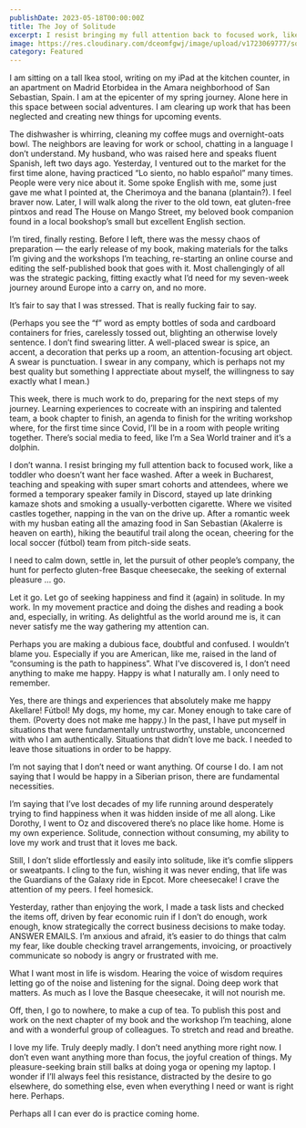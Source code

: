 ```yaml
---
publishDate: 2023-05-18T00:00:00Z
title: The Joy of Solitude
excerpt: I resist bringing my full attention back to focused work, like a toddler who doesn’t want her face washed. Even though, focus is joy.
image: https://res.cloudinary.com/dceomfgwj/image/upload/v1723069777/solitude-joy_i5ngow.jpg
category: Featured
---
```


I am sitting on a tall Ikea stool, writing on my iPad at the kitchen counter, in an apartment on Madrid Etorbidea in the Amara neighborhood of San Sebastian, Spain. I am at the epicenter of my spring journey. Alone here in this space between social adventures. I am clearing up work that has been neglected and creating new things for upcoming events.

The dishwasher is whirring, cleaning my coffee mugs and overnight-oats bowl. The neighbors are leaving for work or school, chatting in a language I don’t understand. My husband, who was raised here and speaks fluent Spanish, left two days ago. Yesterday, I ventured out to the market for the first time alone, having practiced “Lo siento, no hablo español” many times. People were very nice about it. Some spoke English with me, some just gave me what I pointed at, the Cherimoya and the banana (plantain?). I feel braver now. Later, I will walk along the river to the old town, eat gluten-free pintxos and read The House on Mango Street, my beloved book companion found in a local bookshop’s small but excellent English section.

I’m tired, finally resting. Before I left, there was the messy chaos of preparation — the early release of my book, making materials for the talks I’m giving and the workshops I’m teaching, re-starting an online course and editing the self-published book that goes with it. Most challengingly of all was the strategic packing, fitting exactly what I’d need for my seven-week journey around Europe into a carry on, and no more.

It’s fair to say that I was stressed. That is really fucking fair to say.

(Perhaps you see the “f” word as empty bottles of soda and cardboard containers for fries, carelessly tossed out, blighting an otherwise lovely sentence. I don’t find swearing litter. A well-placed swear is spice, an accent, a decoration that perks up a room, an attention-focusing art object. A swear is punctuation. I swear in any company, which is perhaps not my best quality but something I apprectiate about myself, the willingness to say exactly what I mean.)

This week, there is much work to do, preparing for the next steps of my journey. Learning experiences to cocreate with an inspiring and talented team, a book chapter to finish, an agenda to finish for the writing workshop where, for the first time since Covid, I’ll be in a room with people writing together. There’s social media to feed, like I’m a Sea World trainer and it’s a dolphin.

I don’t wanna. I resist bringing my full attention back to focused work, like a toddler who doesn’t want her face washed. After a week in Bucharest, teaching and speaking with super smart cohorts and attendees, where we formed a temporary speaker family in Discord, stayed up late drinking kamaze shots and smoking a usually-verbotten cigarette. Where we visited castles together, napping in the van on the drive up. After a romantic week with my husban eating all the amazing food in San Sebastian (Akalerre is heaven on earth), hiking the beautiful trail along the ocean, cheering for the local soccer (fútbol) team from pitch-side seats.

I need to calm down, settle in, let the pursuit of other people’s company, the hunt for perfecto gluten-free Basque cheesecake, the seeking of external pleasure … go.

Let it go. Let go of seeking happiness and find it (again) in solitude. In my work. In my movement practice and doing the dishes and reading a book and, especially, in writing. As delightful as the world around me is, it can never satisfy me the way gathering my attention can.

Perhaps you are making a dubious face, doubtful and confused. I wouldn’t blame you. Especially if you are American, like me, raised in the land of “consuming is the path to happiness”. What I’ve discovered is, I don’t need anything to make me happy. Happy is what I naturally am. I only need to remember.

Yes, there are things and experiences that absolutely make me happy Akellare! Fútbol! My dogs, my home, my car. Money enough to take care of them. (Poverty does not make me happy.) In the past, I have put myself in situations that were fundamentally untrustworthy, unstable, unconcerned with who I am authentically. Situations that didn’t love me back. I needed to leave those situations in order to be happy.

I’m not saying that I don’t need or want anything. Of course I do. I am not saying that I would be happy in a Siberian prison, there are fundamental necessities.

I’m saying that I’ve lost decades of my life running around desperately trying to find happiness when it was hidden inside of me all along. Like Dorothy, I went to Oz and discovered there’s no place like home. Home is my own experience. Solitude, connection without consuming, my ability to love my work and trust that it loves me back.

Still, I don’t slide effortlessly and easily into solitude, like it’s comfie slippers or sweatpants. I cling to the fun, wishing it was never ending, that life was the Guardians of the Galaxy ride in Epcot. More cheesecake! I crave the attention of my peers. I feel homesick.

Yesterday, rather than enjoying the work, I made a task lists and checked the items off, driven by fear economic ruin if I don’t do enough, work enough, know strategically the correct business decisions to make today. ANSWER EMAILS. I’m anxious and afraid, it’s easier to do things that calm my fear, like double checking travel arrangements, invoicing, or proactively communicate so nobody is angry or frustrated with me.

What I want most in life is wisdom. Hearing the voice of wisdom requires letting go of the noise and listening for the signal. Doing deep work that matters. As much as I love the Basque cheesecake, it will not nourish me.

Off, then, I go to nowhere, to make a cup of tea. To publish this post and work on the next chapter of my book and the workshop I’m teaching, alone and with a wonderful group of colleagues. To stretch and read and breathe.

I love my life. Truly deeply madly. I don’t need anything more right now. I don’t even want anything more than focus, the joyful creation of things. My pleasure-seeking brain still balks at doing yoga or opening my laptop. I wonder if I’ll always feel this resistance, distracted by the desire to go elsewhere, do something else, even when everything I need or want is right here. Perhaps.

Perhaps all I can ever do is practice coming home.